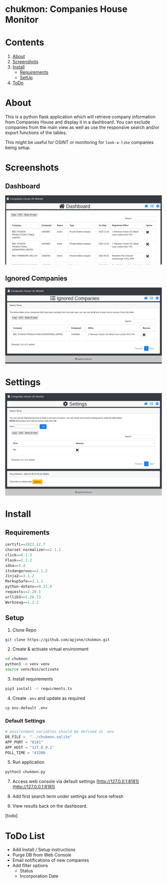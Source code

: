 # chukmon: Companies House Monitor

# Contents
1. [About](#about)
2. [Screenshots](#screenshots)
3. [Install](#install)
    * [Requirements](#requirements)
    * [SetUp](#setup)
4. [ToDo](#todo-list)
# About
This is a python flask application which will retrieve company information from Companies House and display it in a dashboard. You can exclude companies from the main view as well as use the responsive search and/or export functions of the tables. 

This might be useful for OSINT or monitoring for `look-a-like` companies being setup.

# Screenshots

## Dashboard
![](screenshots/dashboard.png)

## Ignored Companies
![](screenshots/ignored.png)

# Settings
![](screenshots/settings.png)

# Install

## Requirements
```python
certifi==2022.12.7
charset-normalizer==2.1.1
click==8.1.3
Flask==2.2.2
idna==3.4
itsdangerous==2.1.2
Jinja2==3.1.2
MarkupSafe==2.1.1
python-dotenv==0.21.0
requests==2.28.1
urllib3==1.26.13
Werkzeug==2.2.2
```

## Setup

1. Clone Repo
```bash
git clone https://github.com/apjone/chukmon.git
```

2. Create & activate virtual environment
```bash
cd chukmon
python3 -m venv venv
source venv/bin/activate
```

3. Install requirements
```bash
pip3 install -r requirments.tx
```

4. Create `.env` and update as required
```bash
cp env.default .env
```

### Default Settings
```python
# environment variables should be defined in .env
DB_FILE =  "../chukmon.sqlite"
APP_PORT = "8181"
APP_HOST = "127.0.0.1"
POLL_TIME = "43200
```

5. Run application
```bash
python3 chukmon.py
```

7. Access web console via default settings [http://127.0.0.1:8181](http://127.0.0.1:8181)

8. Add first search term under settings and force refresh

9. View results back on the dashboard.

[todo]

# ToDo List
* Add Install / Setup instructions
* Purge DB from Web Console
* Email notifications of new companies
* Add filter options
    * Status
    * Incorporation Date
